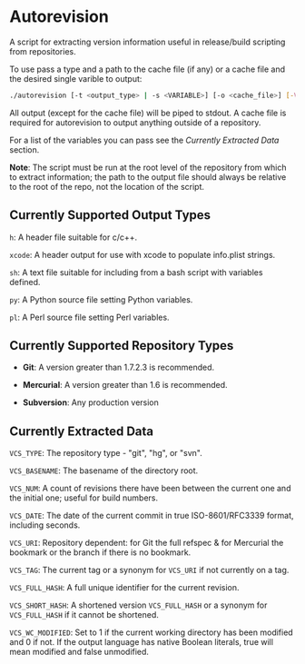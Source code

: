 Autorevision
============

A script for extracting version information useful in release/build scripting from repositories.

To use pass a type and a path to the cache file (if any) or a cache file and the desired single varible to output:

```bash
./autorevision [-t <output_type> | -s <VARIABLE>] [-o <cache_file>] [-V]
```

All output (except for the cache file) will be piped to stdout.
A cache file is required for autorevision to output anything outside of a repository.

For a list of the variables you can pass see the *Currently Extracted Data* section.

**Note**: The script must be run at the root level of the repository from which to extract information; the path to the output file should always be relative to the root of the repo, not the location of the script.


Currently Supported Output Types
--------------------------------

`h`: A header file suitable for c/c++.

`xcode`: A header output for use with xcode to populate info.plist strings.

`sh`: A text file suitable for including from a bash script with variables defined.

`py`: A Python source file setting Python variables.

`pl`: A Perl source file setting Perl variables.


Currently Supported Repository Types
------------------------------------

* **Git**: A version greater than 1.7.2.3 is recommended.

* **Mercurial**: A version greater than 1.6 is recommended.

* **Subversion**: Any production version

Currently Extracted Data
------------------------

`VCS_TYPE`: The repository type - "git", "hg", or "svn".

`VCS_BASENAME`: The basename of the directory root.

`VCS_NUM`: A count of revisions there have been between the current one and the initial one; useful for build numbers.

`VCS_DATE`: The date of the current commit in true ISO-8601/RFC3339 format, including seconds.

`VCS_URI`: Repository dependent: for Git the full refspec & for Mercurial the bookmark or the branch if there is no bookmark.

`VCS_TAG`: The current tag or a synonym for `VCS_URI` if not currently on a tag.

`VCS_FULL_HASH`: A full unique identifier for the current revision.

`VCS_SHORT_HASH`: A shortened version `VCS_FULL_HASH` or a synonym for `VCS_FULL_HASH` if it cannot be shortened.

`VCS_WC_MODIFIED`: Set to 1 if the current working directory has been modified and 0 if not. If the output language has native Boolean literals, true will mean modified and false unmodified.
